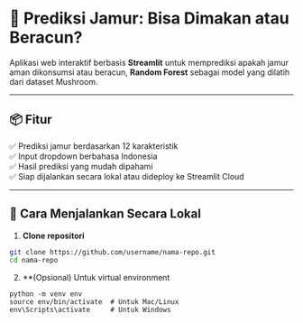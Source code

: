# 🍄 Prediksi Jamur: Bisa Dimakan atau Beracun?

Aplikasi web interaktif berbasis **Streamlit** untuk memprediksi apakah jamur aman dikonsumsi atau beracun, **Random Forest** sebagai model yang dilatih dari dataset Mushroom.

---

## 📦 Fitur

✅ Prediksi jamur berdasarkan 12 karakteristik  
✅ Input dropdown berbahasa Indonesia  
✅ Hasil prediksi yang mudah dipahami  
✅ Siap dijalankan secara lokal atau dideploy ke Streamlit Cloud  

---

## 🚀 Cara Menjalankan Secara Lokal

1. **Clone repositori**
```bash
git clone https://github.com/username/nama-repo.git
cd nama-repo
````
2. **(Opsional) Untuk virtual environment
````
python -m venv env
source env/bin/activate  # Untuk Mac/Linux
env\Scripts\activate     # Untuk Windows
````
